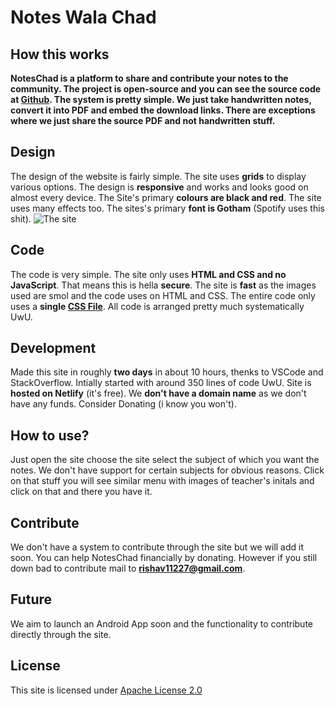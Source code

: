 # Notes Wala Chad 

## How this works
**NotesChad is a platform to share and contribute your notes to the community. The project is open-source and you can see the source code at [Github](https://github.com/mairishavhoon/noteschad). The system is pretty simple. We just take handwritten notes, convert it into PDF and embed the download links. There are exceptions where we just share the source PDF and not handwritten stuff.**

## Design

The design of the website is fairly simple. The site uses **grids** to display various options. The design is **responsive** and works and looks good on almost every device. The Site's primary **colours are black and red**. The site uses many effects too. The sites's primary **font is Gotham** (Spotify uses this shit).
![The site](blob:assets/nw.png)

## Code

The code is very simple. The site only uses **HTML and CSS and no JavaScript**. That means this is hella **secure**. The site is **fast** as the images used are smol and the code uses on HTML and CSS. The entire code only uses a **single [CSS File](https://noteschad.netlify.app/style.css)**. All code is arranged pretty much systematically UwU.


## Development

Made this site in roughly **two days** in about 10 hours, thenks to VSCode and StackOverflow. Intially started with around 350 lines of code UwU. Site is **hosted on Netlify** (it's free). We **don't have a domain name** as we don't have any funds. Consider Donating (i know you won't).

## How to use?

Just open the site choose the site select the subject of which you want the notes. We don't have support for certain subjects for obvious reasons. Click on that stuff you will see similar menu with images of teacher's initals and click on that and there you have it.

## Contribute

We don't have a system to contribute through the site but we will add it soon. You can help NotesChad financially by donating. However if you still down bad to contribute mail to **rishav11227@gmail.com**.

## Future

We aim to launch an Android App soon and the functionality to contribute directly through the site. 

## License

This site is licensed under [Apache License 2.0](https://github.com/mairishavhoon/noteschad/blob/main/LICENSE)

